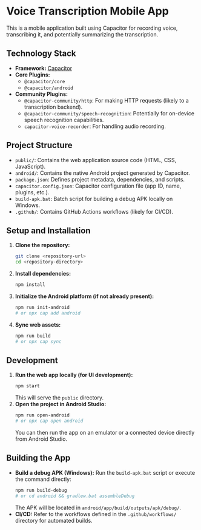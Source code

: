 # Voice Transcription Mobile App

This is a mobile application built using Capacitor for recording voice, transcribing it, and potentially summarizing the transcription.

## Technology Stack

*   **Framework:** [Capacitor](https://capacitorjs.com/)
*   **Core Plugins:**
    *   `@capacitor/core`
    *   `@capacitor/android`
*   **Community Plugins:**
    *   `@capacitor-community/http`: For making HTTP requests (likely to a transcription backend).
    *   `@capacitor-community/speech-recognition`: Potentially for on-device speech recognition capabilities.
    *   `capacitor-voice-recorder`: For handling audio recording.

## Project Structure

*   `public/`: Contains the web application source code (HTML, CSS, JavaScript).
*   `android/`: Contains the native Android project generated by Capacitor.
*   `package.json`: Defines project metadata, dependencies, and scripts.
*   `capacitor.config.json`: Capacitor configuration file (app ID, name, plugins, etc.).
*   `build-apk.bat`: Batch script for building a debug APK locally on Windows.
*   `.github/`: Contains GitHub Actions workflows (likely for CI/CD).

## Setup and Installation

1.  **Clone the repository:**
    ```bash
    git clone <repository-url>
    cd <repository-directory>
    ```
2.  **Install dependencies:**
    ```bash
    npm install
    ```
3.  **Initialize the Android platform (if not already present):**
    ```bash
    npm run init-android
    # or npx cap add android
    ```
4.  **Sync web assets:**
    ```bash
    npm run build
    # or npx cap sync
    ```

## Development

1.  **Run the web app locally (for UI development):**
    ```bash
    npm start
    ```
    This will serve the `public` directory.
2.  **Open the project in Android Studio:**
    ```bash
    npm run open-android
    # or npx cap open android
    ```
    You can then run the app on an emulator or a connected device directly from Android Studio.

## Building the App

*   **Build a debug APK (Windows):**
    Run the `build-apk.bat` script or execute the command directly:
    ```bash
    npm run build-debug
    # or cd android && gradlew.bat assembleDebug
    ```
    The APK will be located in `android/app/build/outputs/apk/debug/`.
*   **CI/CD:** Refer to the workflows defined in the `.github/workflows/` directory for automated builds.

